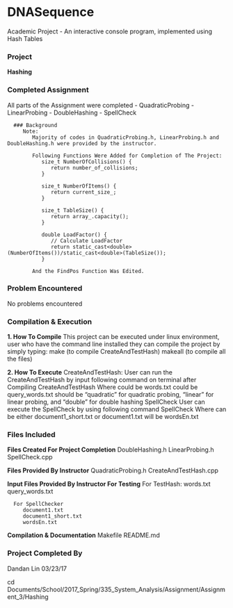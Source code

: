 # DNASequence
Academic Project - An interactive console program, implemented using Hash Tables

### Project
   **Hashing**

### Completed Assignment
   All parts of the Assignment were completed
      - QuadraticProbing
      - LinearProbing
      - DoubleHashing
      - SpellCheck

      ### Background
         Note:
            Majority of codes in QuadraticProbing.h, LinearProbing.h and DoubleHashing.h were provided by the instructor.

            Following Functions Were Added for Completion of The Project:
               size_t NumberOfCollisions() {
                  return number_of_collisions;
               }

               size_t NumberOfItems() {
                  return current_size_;
               }

               size_t TableSize() {
                  return array_.capacity();
               }

               double LoadFactor() {
                  // Calculate LoadFactor
                  return static_cast<double>(NumberOfItems())/static_cast<double>(TableSize());
               }

            And the FindPos Function Was Edited.

### Problem Encountered
   No problems encountered

### Compilation & Execution
   **1. How To Compile**
      This project can be executed under linux environment, user who have the command line installed they can compile the project by simply typing:
         make (to compile CreateAndTestHash)
         makeall (to compile all the files)

   **2. How To Execute**
      CreateAndTestHash:
         User can run the CreateAndTestHash by input following command on terminal after Compiling
            CreateAndTestHash <words file name> <query words file name> <flag>
         Where
            <words file name> could be words.txt
            <query words file name> could be query_words.txt
            <flag> should be “quadratic” for quadratic probing, “linear” for linear probing, and “double” for double hashing
      SpellCheck
         User can execute the SpellCheck by using following command
            SpellCheck <document file> <dictionary file>
         Where
            <document file> can be either document1_short.txt or document1.txt
            <dictionary file> will be wordsEn.txt


### Files Included
   **Files Created For Project Completion**
      DoubleHashing.h
      LinearProbing.h
      SpellCheck.cpp

   **Files Provided By Instructor**
      QuadraticProbing.h
      CreateAndTestHash.cpp

   **Input Files Provided By Instructor For Testing**
      For TestHash:
         words.txt
         query_words.txt

      For SpellChecker
         document1.txt
         document1_short.txt
         wordsEn.txt

   **Compilation & Documentation**
      Makefile
      README.md

### Project Completed By
   Dandan Lin
   03/23/17

cd Documents/School/2017_Spring/335_System_Analysis/Assignment/Assignment_3/Hashing
